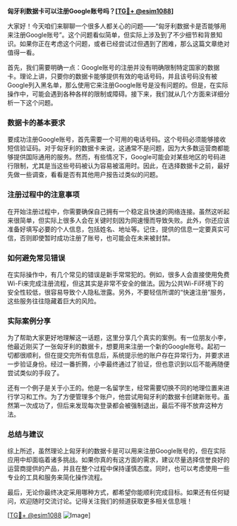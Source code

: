 **匈牙利数据卡可以注册Google账号吗？[[TG💪+ @esim1088](https://t.me/s/esim1088)]**

大家好！今天咱们来聊聊一个很多人都关心的问题——“匈牙利数据卡是否能够用来注册Google账号”。这个问题看似简单，但实际上涉及到了不少细节和背景知识。如果你正在考虑这个问题，或者已经尝试过但遇到了困难，那么这篇文章绝对值得一看。

首先，我们需要明确一点：Google账号的注册并没有明确限制特定国家的数据卡。理论上讲，只要你的数据卡能够提供有效的电话号码，并且该号码没有被Google列入黑名单，那么使用它来注册Google账号是没有问题的。但是，在实际操作中，可能会遇到各种各样的限制或障碍。接下来，我们就从几个方面来详细分析一下这个问题。

### 数据卡的基本要求

要成功注册Google账号，首先需要一个可用的电话号码。这个号码必须能够接收短信验证码。对于匈牙利的数据卡来说，这通常不是问题，因为大多数运营商都能够提供国际通用的服务。然而，有些情况下，Google可能会对某些地区的号码进行限制，尤其是当这些号码被认为容易被滥用时。因此，在选择数据卡之前，最好先做一些调查，看看是否有其他用户报告过类似的问题。

### 注册过程中的注意事项

在开始注册过程中，你需要确保自己拥有一个稳定且快速的网络连接。虽然这听起来很简单，但实际上很多人会在关键时刻因为网速慢而导致失败。此外，你还应该准备好填写必要的个人信息，包括姓名、地址等。记住，提供的信息一定要真实可信，否则即使暂时成功注册了账号，也可能会在未来被封禁。

### 如何避免常见错误

在实际操作中，有几个常见的错误是新手常常犯的。例如，很多人会直接使用免费Wi-Fi来完成注册流程，但这其实是非常不安全的做法。因为公共Wi-Fi环境下的安全性较低，很容易导致个人隐私泄露。另外，不要轻信所谓的“快速注册”服务，这些服务往往隐藏着巨大的风险。

### 实际案例分享

为了帮助大家更好地理解这一话题，这里分享几个真实的案例。有一位朋友小李，他最近刚买了一张匈牙利的数据卡，想要用来注册一个新的Google账号。起初一切都很顺利，但在提交完所有信息后，系统提示他的账户存在异常行为，并要求进一步验证身份。经过一番折腾，小李最终通过了验证，但也意识到以后不能再随便尝试类似的手段了。

还有一个例子是关于小王的。他是一名留学生，经常需要切换不同的地理位置来进行学习和工作。为了方便管理多个账户，他尝试用匈牙利的数据卡创建新账号。虽然第一次成功了，但后来发现每次登录都会被强制退出，最后不得不放弃这种方法。

### 总结与建议

综上所述，虽然理论上匈牙利的数据卡是可以用来注册Google账号的，但在实际应用中却面临着诸多挑战。如果你真的有这方面的需求，建议尽量选择信誉良好的运营商提供的产品，并且在整个过程中保持谨慎态度。同时，也可以考虑使用一些专业的工具和服务来简化操作流程。

最后，无论你最终决定采用哪种方式，都希望你能顺利完成目标。如果还有任何疑问，欢迎随时交流讨论。记得关注我们的频道获取更多相关信息哦！

[[TG💪+ @esim1088](https://t.me/s/esim1088) ![Image](https://i.postimg.cc/4NQfJmqS/Snipaste-2025-05-13-00-14-12.png)]